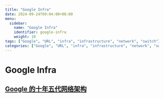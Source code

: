 ```yaml
---
title: "Google Infra"
date: 2024-09-24T09:04:00+08:00
menu:
  sidebar:
    name: "Google Infra"
    identifier: google-infra
    weight: 10
tags: ["Google", "URL", "infra", "infrastructure", "network", "switch"]
categories: ["Google", "URL", "infra", "infrastructure", "network", "switch"]
---
```


# Google Infra

## [Google 的十年五代网络架构](https://www.kawabangga.com/posts/6624)
